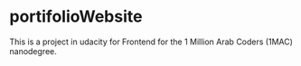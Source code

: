 # portifolioWebsite
This is a project in udacity for Frontend for the 1 Million Arab Coders (1MAC) nanodegree. 
